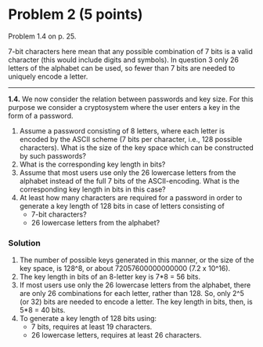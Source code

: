 # Problem 2 (5 points)

Problem 1.4 on p. 25. 

7-bit characters here mean that any possible combination of 7 bits is a valid character (this would include digits and symbols). In question 3 only 26 letters of the alphabet can be used, so fewer than 7 bits are needed to uniquely encode a letter.

---

**1.4.** We now consider the relation between passwords and key size. For this purpose we consider a cryptosystem where the user enters a key in the form of a password.
1. Assume a password consisting of 8 letters, where each letter is encoded by the ASCII scheme (7 bits per character, i.e., 128 possible characters). What is the size of the key space which can be constructed by such passwords?
2. What is the corresponding key length in bits?
3. Assume that most users use only the 26 lowercase letters from the alphabet instead of the full 7 bits of the ASCII-encoding. What is the corresponding key length in bits in this case?
4. At least how many characters are required for a password in order to generate a key length of 128 bits in case of letters consisting of
    - 7-bit characters?
    - 26 lowercase letters from the alphabet?
  
### Solution

1. The number of possible keys generated in this manner, or the size of the key space, is 128^8, or about 72057600000000000 (7.2 x 10^16).
2. The key length in bits of an 8-letter key is 7*8 = 56 bits.
3. If most users use only the 26 lowercase letters from the alphabet, there are only 26 combinations for each letter, rather than 128. So, only 2^5 (or 32) bits are needed to encode a letter. The key length in bits, then, is 5*8 = 40 bits.
4. To generate a key length of 128 bits using:
    - 7 bits, requires at least 19 characters.
    - 26 lowercase letters, requires at least 26 characters.